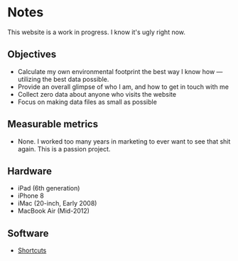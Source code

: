 # Notes
This website is a work in progress. I know it's ugly right now.

## Objectives
- Calculate my own environmental footprint the best way I know how — utilizing the best data possible.
- Provide an overall glimpse of who I am, and how to get in touch with me
- Collect zero data about anyone who visits the website 
- Focus on making data files as small as possible

## Measurable metrics
- None. I worked too many years in marketing to ever want to see that shit again. This is a passion project.

## Hardware 
- iPad (6th generation)
- iPhone 8
- iMac (20-inch, Early 2008)
- MacBook Air (Mid-2012)

## Software 
- [Shortcuts](https://apps.apple.com/us/app/shortcuts/id915249334)
